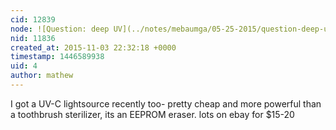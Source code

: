 ```yaml
---
cid: 12839
node: ![Question: deep UV](../notes/mebaumga/05-25-2015/question-deep-uv)
nid: 11836
created_at: 2015-11-03 22:32:18 +0000
timestamp: 1446589938
uid: 4
author: mathew
---
```


I got a UV-C lightsource recently too- pretty cheap and more powerful than a toothbrush sterilizer, its an EEPROM eraser.  lots on ebay for $15-20
